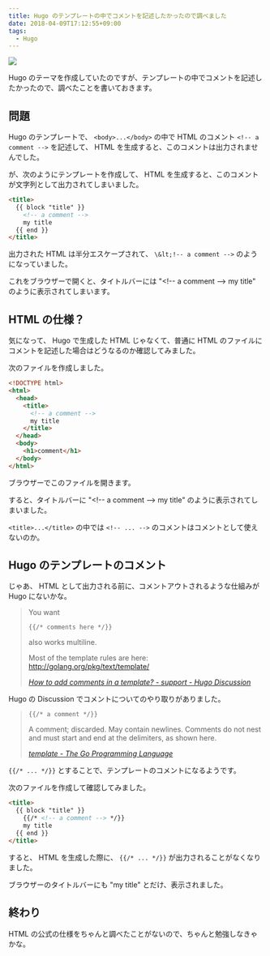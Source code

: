 ```yaml
---
title: Hugo のテンプレートの中でコメントを記述したかったので調べました
date: 2018-04-09T17:12:55+09:00
tags:
  - Hugo
---
```


![](//upload.wikimedia.org/wikipedia/commons/thumb/2/23/Golang.png/600px-Golang.png)

<!--more-->

Hugo のテーマを作成していたのですが、テンプレートの中でコメントを記述したかったので、調べたことを書いておきます。

## 問題

Hugo のテンプレートで、 `<body>...</body>` の中で HTML のコメント `<!-- a comment -->` を記述して、 HTML を生成すると、このコメントは出力されませんでした。

が、次のようにテンプレートを作成して、 HTML を生成すると、このコメントが文字列として出力されてしまいました。

```html
<title>
  {{ block "title" }}
    <!-- a comment -->
    my title
  {{ end }}
</title>
```

出力された HTML は半分エスケープされて、 `\&lt;!-- a comment -->` のようになっていました。

これをブラウザーで開くと、タイトルバーには "\<!-- a comment --\> my title" のように表示されてしまいます。

## HTML の仕様？

気になって、 Hugo で生成した HTML じゃなくて、普通に HTML のファイルにコメントを記述した場合はどうなるのか確認してみました。

次のファイルを作成しました。

```html
<!DOCTYPE html>
<html>
  <head>
    <title>
      <!-- a comment -->
      my title
    </title>
  </head>
  <body>
    <h1>comment</h1>
  </body>
</html>
```

ブラウザーでこのファイルを開きます。

すると、タイトルバーに "\<!-- a comment --\> my title" のように表示されてしまいました。

`<title>...</title>` の中では `<!-- ... -->` のコメントはコメントとして使えないのか。

## Hugo のテンプレートのコメント

じゃあ、 HTML として出力される前に、コメントアウトされるような仕組みが Hugo にないかな。

> You want
>
>     {{/* comments here */}}
>
> also works multiline.
>
> Most of the template rules are here: http://golang.org/pkg/text/template/
>
> <cite>[How to add comments in a template? - support - Hugo Discussion](https://discourse.gohugo.io/t/how-to-add-comments-in-a-template/75)</cite>

Hugo の Discussion でコメントについてのやり取りがありました。

>     {{/* a comment */}}
>
> A comment; discarded. May contain newlines.
> Comments do not nest and must start and end at the
> delimiters, as shown here.
>
> <cite>[template - The Go Programming Language](https://golang.org/pkg/text/template/#hdr-Actions)</cite>

`{{/* ... */}}` とすることで、テンプレートのコメントになるようです。

次のファイルを作成して確認してみました。

```html
<title>
  {{ block "title" }}
    {{/* <!-- a comment --> */}}
    my title
  {{ end }}
</title>
```

すると、 HTML を生成した際に、 `{{/* ... */}}` が出力されることがなくなりました。

ブラウザーのタイトルバーにも "my title" とだけ、表示されました。

## 終わり

HTML の公式の仕様をちゃんと調べたことがないので、ちゃんと勉強しなきゃかな。
